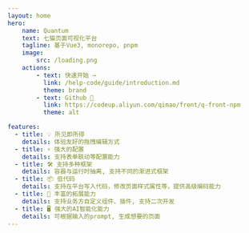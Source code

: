 ```yaml
---
layout: home
hero: 
    name: Quantum
    text: 七猫页面可视化平台
    tagline: 基于Vue3, monorepo, pnpm
    image:
        src: /loading.png
    actions:
        - text: 快速开始 →
          link: /help-code/guide/introduction.md
          theme: brand
        - text: Github 🔗
          link: https://codeup.aliyun.com/qimao/front/q-front-npm
          theme: alt

features:
  - title: 💡 所见即所得
    details: 体验友好的拖拽编辑方式
  - title: ⚡️ 强大的配置
    details: 支持表单联动等配置能力
  - title: 🛠️ 支持多种框架
    details: 容器与运行时抽离, 支持不同的渐进式框架
  - title: 📦 低代码
    details: 支持在平台写入代码，修改页面样式属性等，提供高级编码能力
  - title: 🔩 丰富的拓展能力
    details: 支持业务方自定义组件、插件, 支持二次开发
  - title: 🖥 强大的AI智能化能力
    details: 可根据输入的prompt, 生成想要的页面
---
```

